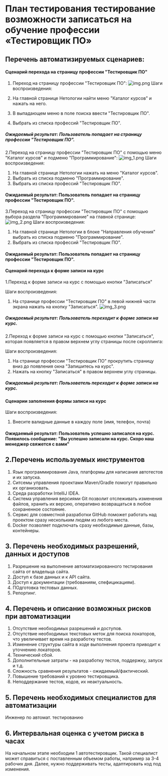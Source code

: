 # План тестирования тестирование возможности записаться на обучение профессии «Тестировщик ПО»

## Перечень автоматизируемых сценариев:
#### Сценарий перехода на страницу профессии "Тестировщик ПО" 
1. Переход на страницу профессии "Тестировщик ПО":
![img.png](img.png)
   Шаги воспроизведения:

1. На главной странице Нетологии найти меню "Каталог курсов" и нажать на него.
2. В выпадающем меню в поле поиска ввести "Тестировщик ПО". 
3. Выбрать из списка профессий "Тестировщик ПО".

##### Ожидаемый результат: Пользователь попадает на страницу профессии "Тестировщик ПО".

2.Переход на страницу профессии "Тестировщик ПО" с помощью меню "Каталог курсов" и подменю "Программирование":
![img_1.png](img_1.png)
Шаги воспроизведения:

1. На главной странице Нетологии нажать на меню "Каталог курсов".
2. Выбрать из списка подменю "Программирование".
3. Выбрать из списка профессий "Тестировщик ПО".
#### Ожидаемый результат: Пользователь попадает на страницу профессии "Тестировщик ПО".

3.Переход на страницу профессии "Тестировщик ПО" с помощью выбора раздела "Программирование" на главной странице:
![img_2.png](img_2.png)
Шаги воспроизведения:

1. На главной странице Нетологии в блоке "Направления обучения" выбрать из списка подменю "Программирование".
2. Выбрать из списка профессий "Тестировщик ПО".
#### Ожидаемый результат: Пользователь попадает на страницу профессии "Тестировщик ПО".


#### Сценарий перехода к форме записи на курс
1.Переход к форме записи на курс с помощью кнопки "Записаться"

Шаги воспроизведения:

1. На странице профессии "Тестировщик ПО" в левой нижней части экрана нажать на кнопку "Записаться".
![img_3.png](img_3.png)
##### Ожидаемый результат: Пользователь переходит к форме записи на курс.

2.Переход к форме записи на курс с помощью кнопки "Записаться", которая появляется в правом верхнем углу страницы после скроллинга:
   
Шаги воспроизведения:

1. На странице профессии "Тестировщик ПО" прокрутить страницу вниз до появления окна "Запишитесь на курс".
2. Нажать на кнопку "Записаться" в правом верхнем углу страницы.

##### Ожидаемый результат: Пользователь переходит к форме записи на курс.

#### Сценарии заполнения формы записи на курс

Шаги воспроизведения:

1. Внесите валидные данные в каждоу поле (имя, телефон, почта)

#### Ожидаемый результат: Пользователь успешно записался на курс. Появилось сообщение: "Вы успешно записали на курс. Скоро наш менеджер свяжется с вами"

## 2.Перечень используемых инструментов
1. Язык программирования Java, платформы для написания автотестов и их запуска.
2. Ситсемы управления проектами Maven/Gradle помогут правильно их организовать.
3. Среда разработки IntelliJ IDEA.
4. Система управления версиями Git позволит отслеживать изменения файлов, хранить их версию, оперативно возвращаться в любое сохраненное состояние.
5. Сервис для совместной разработки GitHub поможет работать над проектом сразу нескольким людям из любого места.
6.  Docker позволяет подключать сразу необходимые данные, базы, контейнеры.

## 3. Перечень необходимых разрешений, данных и доступов
1. Разрешение на выполнение автоматизированного тестирования сайта от владельца сайта.
2. Доступ к базе данных и к API сайта.
2. Доступ к документации (требованиям, спефицикациям).
3. ПОдготовка тестовых данных.
4. Репортинг.

## 4. Перечень и описание возможных рисков при автоматизации
1. Отсутствие необходимых разрешений и доступов.
2. Отсутствие необходимых текстовых меток для поиска локаторов, что увеличивает время на разработку тестов.
3. Изменение структуры сайта в ходе выполнения проекта приводит к уточнению локаторов.
4. Технический сбой.
5. Дополнительные затраты - на разработку тестов, поддержку, запуск и т.д.
6. Сложность сравнения результатов - ожидаемый/фактический.
7. Повышение требований к уровню тестировщика.
8. Неподдержание тестов, кодов, их неактуальность.

## 5. Перечень необходимых специалистов для автоматизации
Инженер по автомат. тестированию

## 6. Интервальная оценка с учетом риска в часах
  На начальном этапе необходим 1 автотестировщик. 
  Такой специалист может справиться с поставленным объемом работы, например за 3-4 рабочих дня.
  Далее, нужно поддерживать тесты, адаптировать код под изменения.
